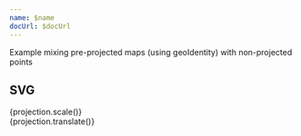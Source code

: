 ```yaml
---
name: $name
docUrl: $docUrl
---
```


<script lang="ts">
	import { index } from 'd3-array';
	import { scaleQuantize } from 'd3-scale';
	import { geoIdentity, geoAlbersUsa } from 'd3-geo';
	import { feature } from 'topojson-client';

	import Preview from '$lib/docs/Preview.svelte';
	import Chart, { Canvas, Svg } from '$lib/components/Chart.svelte';
	import GeoContext from '$lib/components/GeoContext.svelte';
	import GeoPath from '$lib/components/GeoPath.svelte';
	import GeoPoint from '$lib/components/GeoPoint.svelte';
	import Text from '$lib/components/Text.svelte';
	import Tooltip from '$lib/components/Tooltip.svelte';
	import TooltipItem from '$lib/components/TooltipItem.svelte';

	// import geojson from '../_data/geo/states-albers-10m.json';
	import capitals from '../_data/geo/us-state-capitals.csv';

	export let data;
	// console.log({ data });

	const states = feature(data.geojson, data.geojson.objects.states);
</script>

Example mixing pre-projected maps (using geoIdentity) with non-projected points

## SVG

<Preview>
	<div class="h-[600px]">
		<Chart
			geo={{
				projection: geoAlbersUsa,
				_scale: 1300,
				_translate: [487.5, 305],
				fitGeojson: states,
			}}
			tooltip={{ mode: 'manual' }}
			let:tooltip
			let:projection
		>
			<div>{projection.scale()}</div>
			<div>{projection.translate()}</div>
			<Svg>
				<GeoContext
					projection={geoIdentity}
					_scale={projection.scale()}
					scale={projection.scale() / 1300}
					_translate={[487.5 * (487.5 / projection.translate()[0]), 305 * (305 / projection.translate()[1])]}
					__translate={[256.43 * 0.96, -13.11 * 0.96]}
					___translate={[240,5]}
					____translate={[projection.translate()[0] - 487.5, projection.translate()[1] - 305]}
					geojson={states}
					let:projection
				>
					<g class="states">
						{#each states.features as feature}
							<GeoPath geojson={feature} {tooltip} class="fill-white hover:fill-gray-300" />
						{/each}
					</g>
					<text y={100}>{projection.scale()}</text>
					<text y={120}>{projection.translate()}</text>
				</GeoContext>
				<g class="points">
					{#each capitals as capital}
						<GeoPoint lat={capital.latitude} long={capital.longitude}>
							<circle r="2" fill="red" />
							<Text y="-6" value={capital.description} textAnchor="middle" class="text-[8px]" />
						</GeoPoint>
					{/each}
				</g>
			</Svg>
		</Chart>
	</div>
</Preview>
